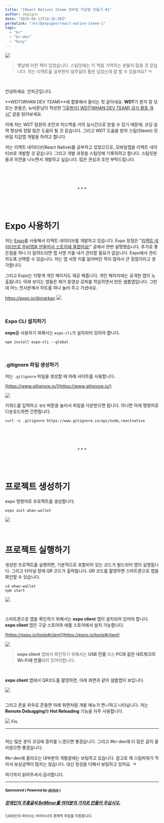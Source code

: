```yaml
---
title: "[React Native] Steem 모바일 지갑앱 만들기 #1"
author: anpigon
date: "2019-04-13T14:16:36Z"
permalink: "/kr/@anpigon/react-native-steem-1"
tags:
  - "kr"
  - "kr-dev"
  - "busy"
---
```

![](http://image.yes24.com/momo/TopCate03/MidCate04/233950.jpg)
> 옛날에 이런 책이 있었습니다. 스팀잇에는 이 책을 기억하는 분들이 많을 것 같습니다.
저는 리액트를 공부한지 일주일이 훨씬 넘었는데 잘 할 수 있을까요? ㅋ

<br>

안녕하세요. 안피곤입니다.

**WDT(WHAN DEV TEAM)**에 합류해서 올리는 첫 글이네요. **WDT**가 뭔지 잘 모르는 분들은, 뉴비존님이 작성한 ["\[출범식\] WDT(WHAN DEV TEAM) 공식 활동 개시"](https://steemit.com/steemengine/@newbijohn/wdt-whan-dev-team) 글을 읽어보세요. 

이제 저는 WDT 팀원의 조언과 피드백을 거의 실시간으로 받을 수 있기 때문에, 코딩 실력 향상에 정말 많은 도움이 될 것 같습니다. 그리고 WDT 도움을 받아 스팀(Steem) 모바일 지갑앱 개발을 하려고 합니다. 

저는 리액트 네이티브(React Native)를 공부하고 있었으므로, 모바일앱을 리액트 네이티브로 개발할 것 같습니다. 그리고 개발 과정을 스팀잇에 기록하려고 합니다. 스팀잇분들과 의견을 나누면서 개발하고 싶습니다. 많은 관심과 조언 부탁드립니다.

<br><br><br><center>* * *</center><br><br><br>

# Expo 사용하기

저는 [Expo](https://expo.io/)를 사용해서 리액트 네이티브를 개발하고 있습니다. Expo 장점은 "[리액트 네이티브로 무비앱을 만들어서 스토어에 올렸어요!](https://steemit.com/kr/@anpigon/3radqh)" 글에서 한번 설명했습니다. 추가로 좋은점을 하나 더 알려드리면 앱 서명 키를 내가 관리할 필요가 없습니다. Expo에서 관리하도록 선택할 수 있습니다. 저는 앱 서명 키를 잃어버린 적이 많아서 큰 장점이라고 생각합니다.

그리고 Expo는 이렇게 개인 페이지도 제공 해줍니다. 개인 페이지에는 공개한 앱이 노출됩니다. 아래 보이는 앱들은 제가 동영상 강좌를 학습하면서 만든 샘플앱입니다. 그런데 어느 천사분께서 하트를 하나 눌러 주고 가셨네요.

https://expo.io/@markan
![](https://files.steempeak.com/file/steempeak/anpigon/EjDmlAVk-E18489E185B3E1848FE185B3E18485E185B5E186ABE18489E185A3E186BA202019-04-1220E1848BE185A9E18492E185AE201.18.51.png)

<br>

### Expo CLI 설치하기

**expo**를 사용하기 위해서는 `expo-cli`가 설치되어 있어야 합니다.

```
npm install expo-cli --global
```

<br>

### .gitignore 파일 생성하기

저는 `.gitignore` 파일을 생성할 때 아래 사이트를 사용합니다.

[https://www.gitignore.io/](https://www.gitignore.io/)

![](https://files.steempeak.com/file/steempeak/anpigon/tRBxgKRZ-E18489E185B3E1848FE185B3E18485E185B5E186ABE18489E185A3E186BA202019-04-1220E1848BE185A9E18492E185AE201.16.15.png)

키워드를 입력하고 `생성` 버튼을 눌러서 파일을 다운받으면 됩니다. 아니면 아래 명령어로 다운로드하면 간편합니다.

```
curl -o .gitignore https://www.gitignore.io/api/node,reactnative
```

<br><br><br><center>* * *</center><br><br><br>


# 프로젝트 생성하기

expo 명령어로 프로젝트를 생성합니다.

```
expo init whan-wallet
```

![](https://files.steempeak.com/file/steempeak/anpigon/omXP4MB4-E18489E185B3E1848FE185B3E18485E185B5E186ABE18489E185A3E186BA202019-04-1220E1848BE185A9E18492E185AE201.36.53.png)

<br>

# 프로젝트 실행하기

생성한 프로젝트를 실행하면, 기본적으로 포함되어 있는 코드가 빌드되어 앱이 실행됩니다. 그리고 터미널 창에 QR 코드가 출력됩니다. QR 코드를 촬영하면 스마트폰으로 앱을 확인할 수 있습니다.

```
cd whan-wallet
npm start
```

![](https://files.steempeak.com/file/steempeak/anpigon/PPCbQttp-E18489E185B3E1848FE185B3E18485E185B5E186ABE18489E185A3E186BA202019-04-1220E1848BE185A9E18492E185AE201.49.14.png)

<br>

스마트폰으로 앱을 확인하기 위해서는 **expo client** 앱이 설치되어 있어야 합니다. **expo client** 앱은 구글 스토어와 애플 스토어에서 설치 가능합니다.

[https://expo.io/tools#client](https://expo.io/tools#client)

![](https://files.steempeak.com/file/steempeak/anpigon/ycZGXxTm-E18489E185B3E1848FE185B3E18485E185B5E186ABE18489E185A3E186BA202019-04-1320E1848BE185A9E18492E185AE2010.26.32.png)

> **expo client** 앱에서 확인하기 위해서는 **USB 연결** *또는* **PC와 같은 네트워크의 Wi-Fi에 연결**되어 있어야합니다.

<br>

**expo client** 앱에서 QR코드를 촬영하면, 아래 화면과 같이 샘플앱이 보입니다.  

![](https://cdn.steemitimages.com/300x0/https://files.steempeak.com/file/steempeak/anpigon/M69FLHsi-Screenshot_20190412-135348_Expo.jpg)

<br>그리고 폰을 좌우로 흔들면 아래 화면처럼 개발 메뉴가 짠~!하고 나타납니다. 저는**Remote Debugging**와 **Hot Reloading** 기능을 자주 사용합니다.

![](https://cdn.steemitimages.com/300x0/https://files.steempeak.com/file/steempeak/anpigon/is3E1Vjl-Screenshot_20190412-135353_Expo.jpg)
*Fin.*
___

<br>저는 많은 분이 코딩에 흥미를 느꼈으면 좋겠습니다. 그리고 #kr-dev에 더 많은 글이 올라왔으면 좋겠습니다. 

#kr-dev에 올라오는 대부분의 개발글에는 보팅하고 있습니다. 참고로 제 스팀파워가 작아서 보상금액이 많지는 않습니다. 대신 정성을 다해서 보팅하고 있어요. ㅋ

여기까지 읽어주셔서 감사합니다.

---

#####  <sub> **Sponsored ( Powered by [dclick](https://www.dclick.io) )** </sub>
##### [장애인의 주홍글씨 BeMinor를 여러분의 가치로 만들어 주십시오.](https://api.dclick.io/v1/c?x=eyJhbGciOiJIUzI1NiIsInR5cCI6IkpXVCJ9.eyJjIjoiYW5waWdvbiIsInMiOiJyZWFjdC1uYXRpdmUtc3RlZW0tMSIsImEiOlsidC0xNzgzIl0sInVybCI6Imh0dHA6Ly90aGViZW1pbm9yLmNvbS94ZS9zcG9uc29yIiwiaWF0IjoxNTU1MTY1MTc2LCJleHAiOjE4NzA1MjUxNzZ9.TJuuCnFTxKU5Os-1wo4ga_2QgOPs8AE37FUJDu5M7BU)
<sup>1,000인의 마이너는 비마이너의 경제적 자립을 지원합니다.</sup>
